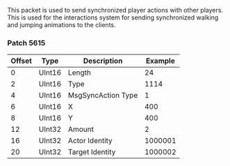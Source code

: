 This packet is used to send synchronized player actions with other players. This is used for the interactions system for sending synchronized walking and jumping animations to the clients.

### Patch 5615

| Offset | Type | Description | Example |
| -------- | -------- | -------- | -------- |
| 0 | UInt16 | Length | 24 |
| 2 | UInt16 | Type | 1114 |
| 4 | UInt16 | MsgSyncAction Type | 1 |
| 6 | UInt16 | X | 400 |
| 8 | UInt16 | Y | 400 |
| 12 | UInt32 | Amount | 2 |
| 16 | UInt32 | Actor Identity | 1000001 |
| 20 | UInt32 | Target Identity | 1000002 |

